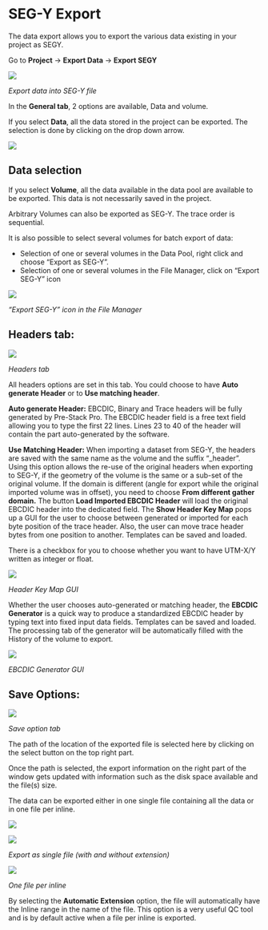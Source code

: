 # SEG-Y Export

The data export allows you to export the various data existing in your project as SEGY.

Go to **Project** → **Export Data** → **Export SEGY**

![](../../../.gitbook/assets/001_data_export.png)

_Export data into SEG-Y file_

In the **General tab**, 2 options are available, Data and volume.

If you select **Data**, all the data stored in the project can be exported. The selection is done by clicking on the drop down arrow.

![](../../../.gitbook/assets/002_date_export.png)

## Data selection

If you select **Volume**, all the data available in the data pool are available to be exported. This data is not necessarily saved in the project.

Arbitrary Volumes can also be exported as SEG-Y. The trace order is sequential.

It is also possible to select several volumes for batch export of data:

* Selection of one or several volumes in the Data Pool, right click and choose “Export as SEG-Y”.
* Selection of one or several volumes in the File Manager, click on “Export SEG-Y” icon

![](../../../.gitbook/assets/003_data_export.png)

_“Export SEG-Y” icon in the File Manager_

## **Headers tab:**

![](../../../.gitbook/assets/004_data_export.png)

_Headers tab_

All headers options are set in this tab. You could choose to have **Auto generate Header** or to **Use matching header**.

**Auto generate Header:** EBCDIC, Binary and Trace headers will be fully generated by Pre-Stack Pro. The EBCDIC header field is a free text field allowing you to type the first 22 lines. Lines 23 to 40 of the header will contain the part auto-generated by the software.

**Use Matching Header:** When importing a dataset from SEG-Y, the headers are saved with the same name as the volume and the suffix “\_header”. Using this option allows the re-use of the original headers when exporting to SEG-Y, if the geometry of the volume is the same or a sub-set of the original volume. If the domain is different \(angle for export while the original imported volume was in offset\), you need to choose **From different gather domain.** The button **Load Imported EBCDIC Header** will load the original EBCDIC header into the dedicated field. The **Show Header Key Map** pops up a GUI for the user to choose between generated or imported for each byte position of the trace header. Also, the user can move trace header bytes from one position to another. Templates can be saved and loaded.

There is a checkbox for you to choose whether you want to have UTM-X/Y written as integer or float.

![](../../../.gitbook/assets/005_data_export.png)

_Header Key Map GUI_

Whether the user chooses auto-generated or matching header, the **EBCDIC Generator** is a quick way to produce a standardized EBCDIC header by typing text into fixed input data fields. Templates can be saved and loaded. The processing tab of the generator will be automatically filled with the History of the volume to export.

![](../../../.gitbook/assets/006_data_export.png)

_EBCDIC Generator GUI_

## **Save Options:**

![](../../../.gitbook/assets/007_data_export.png)

_Save option tab_

The path of the location of the exported file is selected here by clicking on the select button on the top right part.

Once the path is selected, the export information on the right part of the window gets updated with information such as the disk space available and the file\(s\) size.

The data can be exported either in one single file containing all the data or in one file per inline.

![](../../../.gitbook/assets/008_data_export.png)

![](../../../.gitbook/assets/009_data_export.png)

_Export as single file \(with and without extension\)_

![](../../../.gitbook/assets/010_data_export.png)

_One file per inline_

By selecting the **Automatic Extension** option, the file will automatically have the Inline range in the name of the file. This option is a very useful QC tool and is by default active when a file per inline is exported.

